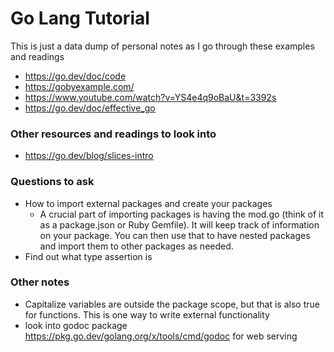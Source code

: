 # Go Lang Tutorial
This is just a data dump of personal notes as I go through these examples and readings
- https://go.dev/doc/code
- https://gobyexample.com/
- https://www.youtube.com/watch?v=YS4e4q9oBaU&t=3392s
- https://go.dev/doc/effective_go

### Other resources and readings to look into
- https://go.dev/blog/slices-intro


### Questions to ask
- How to import external packages and create your packages
    - A crucial part of importing packages is having the mod.go (think of it as a package.json or Ruby Gemfile). It will keep track of information on your package. You can then use that to have nested packages and import them to other packages as needed.
- Find out what type assertion is

### Other notes
- Capitalize variables are outside the package scope, but that is also true for functions. This is one way to write external functionality
- look into godoc package https://pkg.go.dev/golang.org/x/tools/cmd/godoc for web serving